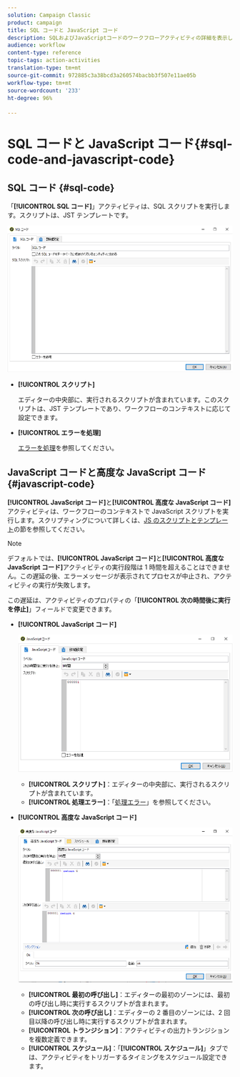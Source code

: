 ```yaml
---
solution: Campaign Classic
product: campaign
title: SQL コードと JavaScript コード
description: SQLおよびJavaScriptコードのワークフローアクティビティの詳細を表示します
audience: workflow
content-type: reference
topic-tags: action-activities
translation-type: tm+mt
source-git-commit: 972885c3a38bcd3a260574bacbb3f507e11ae05b
workflow-type: tm+mt
source-wordcount: '233'
ht-degree: 96%

---
```



# SQL コードと JavaScript コード{#sql-code-and-javascript-code}

## SQL コード {#sql-code}

「**[!UICONTROL SQL コード]**」アクティビティは、SQL スクリプトを実行します。スクリプトは、JST テンプレートです。

![](assets/sql_code.png)

* **[!UICONTROL スクリプト]**

   エディターの中央部に、実行されるスクリプトが含まれています。このスクリプトは、JST テンプレートであり、ワークフローのコンテキストに応じて設定できます。

* **[!UICONTROL エラーを処理]**

   [エラーを処理](../../workflow/using/monitoring-workflow-execution.md#processing-errors)を参照してください。

## JavaScript コードと高度な JavaScript コード {#javascript-code}

**[!UICONTROL JavaScript コード]**&#x200B;と&#x200B;**[!UICONTROL 高度な JavaScript コード]**&#x200B;アクティビティは、ワークフローのコンテキストで JavaScript スクリプトを実行します。スクリプティングについて詳しくは、[JS のスクリプトとテンプレート](../../workflow/using/javascript-scripts-and-templates.md)の節を参照してください。

>[!NOTE]
>
>デフォルトでは、**[!UICONTROL JavaScript コード]**&#x200B;と&#x200B;**[!UICONTROL 高度な JavaScript コード]**&#x200B;アクティビティの実行段階は 1 時間を超えることはできません。この遅延の後、エラーメッセージが表示されてプロセスが中止され、アクティビティの実行が失敗します。
>
>この遅延は、アクティビティのプロパティの「**[!UICONTROL 次の時間後に実行を停止]**」フィールドで変更できます。

* **[!UICONTROL JavaScript コード]**

   ![](assets/javascript_code.png)

   * **[!UICONTROL スクリプト]**：エディターの中央部に、実行されるスクリプトが含まれています。
   * **[!UICONTROL 処理エラー]**：「[処理エラー](../../workflow/using/monitoring-workflow-execution.md#processing-errors)」を参照してください。

* **[!UICONTROL 高度な JavaScript コード]**

   ![](assets/advanced_javascript_code.png)

   * **[!UICONTROL 最初の呼び出し]**：エディターの最初のゾーンには、最初の呼び出し時に実行するスクリプトが含まれます。
   * **[!UICONTROL 次の呼び出し]**：エディターの 2 番目のゾーンには、2 回目以降の呼び出し時に実行するスクリプトが含まれます。
   * **[!UICONTROL トランジション]**：アクティビティの出力トランジションを複数定義できます。
   * **[!UICONTROL スケジュール]**：「**[!UICONTROL スケジュール]**」タブでは、アクティビティをトリガーするタイミングをスケジュール設定できます。
